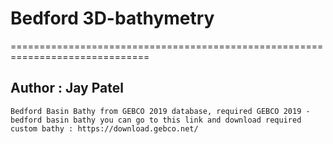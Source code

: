 # Bedford 3D-bathymetry
==============================================================================
## Author : Jay Patel 

`Bedford Basin Bathy from GEBCO 2019 database, required GEBCO 2019 - bedford basin bathy you can go to this link and download required custom bathy : https://download.gebco.net/`

